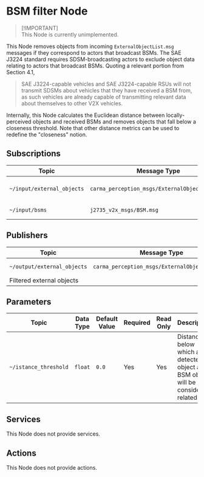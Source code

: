 # BSM filter Node

> [!IMPORTANT]\
> This Node is currently unimplemented.

This Node removes objects from incoming `ExternalObjectList.msg` messages if they correspond to actors that broadcast
BSMs. The SAE J3224 standard requires SDSM-broadcasting actors to exclude object data relating to actors that broadcast
BSMs. Quoting a relevant portion from Section 4.1,

> SAE J3224-capable vehicles and SAE J3224-capable RSUs will not transmit SDSMs about vehicles that they have received
> a BSM from, as such vehicles are already capable of transmitting relevant data about themselves to other V2X vehicles.

Internally, this Node calculates the Euclidean distance between locally-perceived objects and received BSMs and removes
objects that fall below a closeness threshold. Note that other distance metrics can be used to redefine the "closeness"
notion.

## Subscriptions

| Topic                      | Message Type                                   | Description               |
| -------------------------- | ---------------------------------------------- | ------------------------- |
| `~/input/external_objects` | `carma_perception_msgs/ExternalObjectList.msg` | Incoming external objects |
| `~/input/bsms`             | `j2735_v2x_msgs/BSM.msg`                       | Incoming BSMs             |

## Publishers

| Topic                       | Message Type                                   | Frequency           | Description |
| --------------------------- | ---------------------------------------------- | ------------------- | ----------- |
| `~/output/external_objects` | `carma_perception_msgs/ExternalObjectList.msg` | Subscription-driven |
| Filtered external objects   |

## Parameters

| Topic                 | Data Type | Default Value | Required | Read Only | Description                                                                      |
| --------------------- | --------- | ------------- | -------- | --------- | -------------------------------------------------------------------------------- |
| `~/istance_threshold` | `float`   | `0.0`         | Yes      | Yes       | Distance below which a detected object and BSM object will be considered related |

## Services

This Node does not provide services.

## Actions

This Node does not provide actions.
